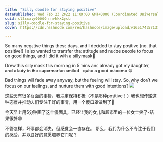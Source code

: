```yaml
---
title: "Silly doodle for staying positive"
datePublished: Wed Feb 23 2022 11:00:00 GMT+0000 (Coordinated Universal Time)
cuid: cl2ssavy00006nhnvhkx2gxtr
slug: silly-doodle-for-staying-positive
cover: https://cdn.hashnode.com/res/hashnode/image/upload/v1651741571313/8g3Enqpy5.jpg

---
```


So many negative things these days, and I decided to stay positive (not that positive!) I also wanted to transfer that attitude and nudge people to focus on good things, and I did it with a silly mask🤪

Drew this silly mask this morning in 5 mins and already got my daughter, and a lady in the supermarket smiled - quite a good outcome 😄

Bad things will fade away anyway, but the feeling will stay. So, why don’t we focus on our feelings, and nurture them with good intentions?
![](https://i.imgur.com/ozj5vPa.jpg)

这些天有很多负面的事情，我决定保持积极（不是那种positive！）我也想传递这种态度并推动人们专注于好的事情，用一个傻口罩做到了🤪

今天早上用5分钟画了这个傻面具，已经让我的女儿和超市里的一位女士笑了-结果很好😄

不管怎样，坏事都会消失，但感觉会一直存在。 那么，我们为什么不专注于我们的感受，并以良好的意愿培养它们呢？